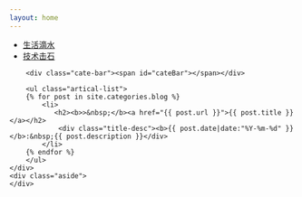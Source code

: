 ```yaml
---
layout: home
---
```


<div class="index-content blog">
    <div class="section">
        <ul class="artical-cate">
            <li class="on"><a href="/"><span>生活滴水</span></a></li>
            <li><a href="/project"><span>技术击石</span></a></li>
        </ul>

        <div class="cate-bar"><span id="cateBar"></span></div>

        <ul class="artical-list">
        {% for post in site.categories.blog %}
            <li>
               <h2><b>>&nbsp;</b><a href="{{ post.url }}">{{ post.title }}</a></h2>
                <div class="title-desc"><b>{{ post.date|date:"%Y-%m-%d" }}</b>:&nbsp;{{ post.description }}</div>
            </li>
        {% endfor %}
        </ul>
    </div>
    <div class="aside">
    </div>
</div>
